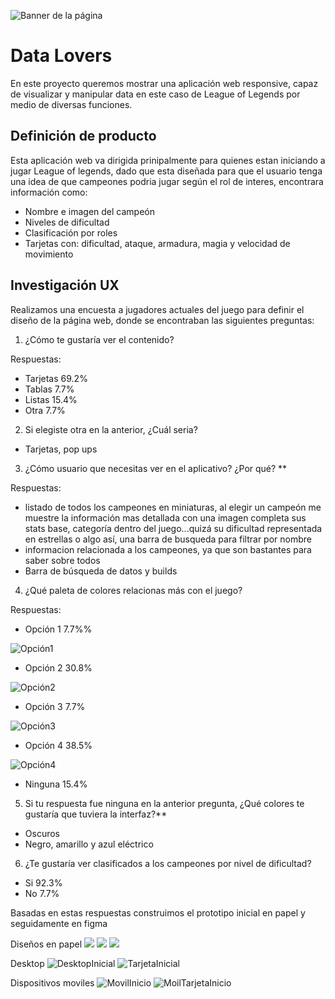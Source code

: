 ![Banner de la página](src/BannerPagina.png)

# Data Lovers

En este proyecto queremos mostrar una aplicación web responsive, capaz de visualizar y manipular data en este caso de League of Legends por medio de diversas funciones. 

## Definición de producto

Esta aplicación web va dirigida prinipalmente para quienes estan iniciando a jugar League of legends, dado que esta diseñada para que el usuario tenga una idea de que campeones podria jugar según el rol de interes, encontrara información como:


* Nombre e imagen del campeón
* Niveles de dificultad
* Clasificación por roles
* Tarjetas con: dificultad, ataque, armadura, magia y velocidad de movimiento


## Investigación UX

Realizamos una encuesta a jugadores actuales del juego para definir el diseño de la página web, donde se encontraban las siguientes preguntas:

1. ¿Cómo te gustaría ver el contenido?  

Respuestas:
* Tarjetas  69.2%
* Tablas    7.7%
* Listas    15.4%
* Otra      7.7%

2. Si elegiste otra en la anterior, ¿Cuál seria? 
* Tarjetas, pop ups

3. ¿Cómo usuario que necesitas ver en el aplicativo? ¿Por qué? **           

Respuestas:
* listado de todos los campeones en miniaturas, al elegir un campeón me muestre la información mas detallada con una imagen completa sus stats base, categoría dentro del juego...quizá su dificultad representada en estrellas o algo así, una barra de busqueda para filtrar por nombre
* informacion relacionada a los campeones, ya que son bastantes para saber sobre todos
* Barra de búsqueda de datos y builds

4. ¿Qué paleta de colores relacionas más con el juego?   

Respuestas:
* Opción 1   7.7%%

![Opción1](src/imgREADME/opcion1.JPG)  
* Opción 2   30.8%

![Opción2](src/imgREADME/opcion2.JPG) 
* Opción 3   7.7%

![Opción3](src/imgREADME/opcion3.png) 
* Opción 4   38.5%

![Opción4](src/imgREADME/opcion4.JPG) 
* Ninguna    15.4%

5. Si tu respuesta fue ninguna en la anterior pregunta, ¿Qué colores te gustaría que tuviera la interfaz?**

* Oscuros 
* Negro, amarillo y azul eléctrico

6. ¿Te gustaría ver clasificados a los campeones por nivel de dificultad?

* Si    92.3%
* No    7.7%


Basadas en estas respuestas construimos el prototipo inicial en papel y seguidamente en figma

Diseños en papel
![](src/imgREADME/DiseñoPapel1.jpeg)
![](src/imgREADME/TargetaPapel1.jpeg)
![](src/imgREADME/DiseñoPApel2.jpeg)

Desktop
![DesktopInicial](src/imgREADME/Inicio1.PNG)
![TarjetaInicial](src/imgREADME/Tarjeta!.PNG)

Dispositivos moviles
![MovilInicio](src/imgREADME/MovilInicio.PNG)
![MoilTarjetaInicio](src/imgREADME/MovilTarjetaInicio.PNG)







